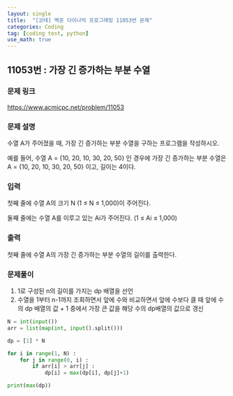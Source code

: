 ```yaml
---
layout: single
title:  "[코테] 백준 다이나믹 프로그래밍 11053번 문제"
categories: Coding
tag: [coding test, python]
use_math: true
---
```


## 11053번 : 가장 긴 증가하는 부분 수열
### 문제 링크
<https://www.acmicpc.net/problem/11053>

### 문제 설명
수열 A가 주어졌을 때, 가장 긴 증가하는 부분 수열을 구하는 프로그램을 작성하시오.

예를 들어, 수열 A = {10, 20, 10, 30, 20, 50} 인 경우에 가장 긴 증가하는 부분 수열은 A = {10, 20, 10, 30, 20, 50} 이고, 길이는 4이다.

### 입력
첫째 줄에 수열 A의 크기 N (1 ≤ N ≤ 1,000)이 주어진다.

둘째 줄에는 수열 A를 이루고 있는 Ai가 주어진다. (1 ≤ Ai ≤ 1,000)

### 출력
첫째 줄에 수열 A의 가장 긴 증가하는 부분 수열의 길이를 출력한다.

### 문제풀이
1. 1로 구성된 n의 길이를 가지는 dp 배열을 선언
2. 수열을 1부터 n-1까지 조회하면서 앞에 수와 비교하면서 앞에 수보다 클 때 앞에 수의 dp 배열의 값 + 1 중에서 가장 큰 값을 해당 수의 dp배열의 값으로 갱신


```python
N = int(input())
arr = list(map(int, input().split()))

dp = [1] * N 

for i in range(1, N) :
    for j in range(0, i) :
        if arr[i] > arr[j] :
            dp[i] = max(dp[i], dp[j]+1)

print(max(dp))
```
